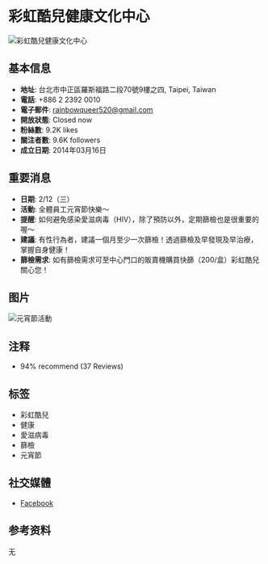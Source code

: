 # 彩虹酷兒健康文化中心

![彩虹酷兒健康文化中心](https://scontent-sjc3-1.xx.fbcdn.net/v/t39.30808-6/476161397_1088039410001061_5824350481038866438_n.jpg?stp=dst-jpg_fb50_s320x320_tt6&_nc_cat=106&ccb=1-7&_nc_sid=cc71e4&_nc_ohc=HEqZ5spFpY8Q7kNvgGG5_hU&_nc_oc=AdgihaSb1iPj4SxAkIVeCyPXxrLwW9qWYUgylDRoHCeaylqkpyxcalyTQFlnTBcW15E&_nc_zt=23&_nc_ht=scontent-sjc3-1.xx&_nc_gid=AHDf5_GjVIsJTlXonp2w4gz&oh=00_AYCmtsJkc0Q8cKLmOlAIv3d3HkjHf_Y7SMu11Aoz01M0dg&oe=67B2E907)

## 基本信息

- **地址**: 台北市中正區羅斯福路二段70號9樓之四, Taipei, Taiwan
- **電話**: +886 2 2392 0010
- **電子郵件**: rainbowqueer520@gmail.com
- **開放狀態**: Closed now
- **粉絲數**: 9.2K likes
- **關注者數**: 9.6K followers  
- **成立日期**: 2014年03月16日

## 重要消息

- **日期**: 2/12（三）
- **活動**: 全體員工元宵節快樂～
- **提醒**: 如何避免感染愛滋病毒（HIV），除了預防以外，定期篩檢也是很重要的喔～ 
- **建議**: 有性行為者，建議一個月至少一次篩檢！透過篩檢及早發現及早治療，掌握自身健康！ 
- **篩檢需求**: 如有篩檢需求可至中心門口的販賣機購買快篩（200/盒）彩虹酷兒關心您！

## 图片

![元宵節活動](https://scontent-sjc3-1.xx.fbcdn.net/v/t39.30808-6/476307536_1088371453301190_6120387153571280395_n.jpg?stp=c253.0.934.934a_dst-jpg_s160x160_tt6&_nc_cat=108&ccb=1-7&_nc_sid=8a6525&_nc_ohc=JJKpvfyMg_kQ7kNvgG-SzJg&_nc_oc=AdjAeGz62-rwAx03SNV-VE2vmv7uFa_0eeF4cofzxo7xP5qksSqNGfzrN3HeyJJucT4&_nc_zt=23&_nc_ht=scontent-sjc3-1.xx&_nc_gid=Aes7wBhykcRqs55smdmI6nB&oh=00_AYBhz8mW4JlZJUDRMYJn5ovIWpaOy_DwxZ0uGIvdbr87iQ&oe=67B2E139)

## 注释

- 94% recommend (37 Reviews)

## 标签

- 彩虹酷兒
- 健康
- 愛滋病毒
- 篩檢
- 元宵節

## 社交媒體

- [Facebook](https://www.facebook.com/QrRainbow)

## 参考资料

无